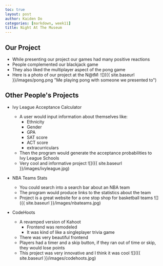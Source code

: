 ```yaml
---
toc: true
layout: post
author: Kaiden Do
categories: [markdown, week11]
title: Night At The Museum
---
```


## Our Project
- While presenting our project our games had many positive reactions
- People complemented our blackjack game
- They also liked the multiplayer aspect of the pong game
- Here is a photo of our project at the N@tM:
![]({{ site.baseurl }}/images/pong.png "Me playing pong with someone we presented to")

## Other People's Projects
- Ivy League Acceptance Calculator
    - A user would input information about themselves like:
        - Ethnicity
        - Gender
        - GPA
        - SAT score
        - ACT score
        - extracurriculars
    - Then the program would generate the acceptance probabilities to Ivy League Schools
    - Very cool and informative project
    ![]({{ site.baseurl }}/images/ivyleague.jpg)

- NBA Teams Stats
    - You could search into a search bar about an NBA team
    - The program would produce links to the statistics about the team
    - Project is a great website for a one stop shop for basketball teams
    ![]({{ site.baseurl }}/images/nbateams.jpg)

- CodeHoots
    - A revamped version of Kahoot
        - Frontend was remodeled
        - It was kind of like a singleplayer trivia game
    - There was very beautiful frontend
    - Players had a timer and a skip button, if they ran out of time or skip, they would lose points
    - This project was very innovative and I think it was cool
    ![]({{ site.baseurl }}/images/codehoots.jpg)